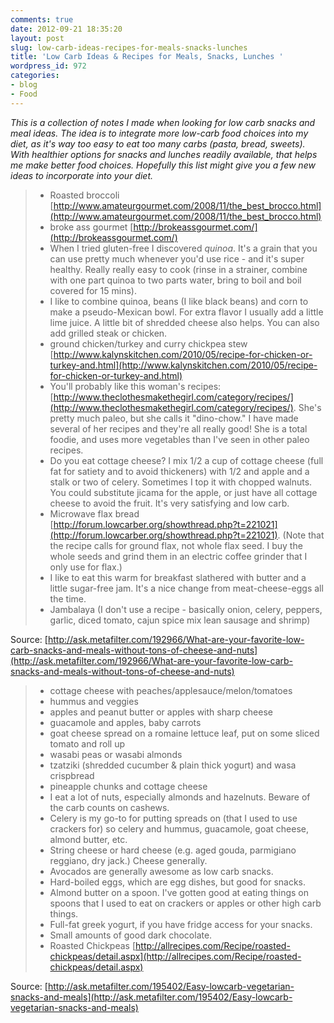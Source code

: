 ```yaml
---
comments: true
date: 2012-09-21 18:35:20
layout: post
slug: low-carb-ideas-recipes-for-meals-snacks-lunches
title: 'Low Carb Ideas & Recipes for Meals, Snacks, Lunches '
wordpress_id: 972
categories:
- blog
- Food
---
```


_This is a collection of notes I made when looking for low carb snacks and meal ideas. The idea is to integrate more low-carb food choices into my diet, as it's way too easy to eat too many carbs (pasta, bread, sweets). With healthier options for snacks and lunches readily available, that helps me make better food choices. Hopefully this list might give you a few new ideas to incorporate into your diet._

> * Roasted broccoli [http://www.amateurgourmet.com/2008/11/the_best_brocco.html](http://www.amateurgourmet.com/2008/11/the_best_brocco.html)
> * broke ass gourmet [http://brokeassgourmet.com/](http://brokeassgourmet.com/)
> * When I tried gluten-free I discovered _quinoa_. It's a grain that you can use pretty much whenever you'd use rice - and it's super healthy. Really really easy to cook (rinse in a strainer, combine with one part quinoa to two parts water, bring to boil and boil covered for 15 mins).
> * I like to combine quinoa, beans (I like black beans) and corn to make a pseudo-Mexican bowl. For extra flavor I usually add a little lime juice. A little bit of shredded cheese also helps. You can also add grilled steak or chicken.
> * ground chicken/turkey and curry chickpea stew [http://www.kalynskitchen.com/2010/05/recipe-for-chicken-or-turkey-and.html](http://www.kalynskitchen.com/2010/05/recipe-for-chicken-or-turkey-and.html)
> * You'll probably like this woman's recipes: [http://www.theclothesmakethegirl.com/category/recipes/](http://www.theclothesmakethegirl.com/category/recipes/). She's pretty much paleo, but she calls it "dino-chow." I have made several of her recipes and they're all really good! She is a total foodie, and uses more vegetables than I've seen in other paleo recipes.
> * Do you eat cottage cheese? I mix 1/2 a cup of cottage cheese (full fat for satiety and to avoid thickeners) with 1/2 and apple and a stalk or two of celery. Sometimes I top it with chopped walnuts. You could substitute jicama for the apple, or just have all cottage cheese to avoid the fruit. It's very satisfying and low carb.
> * Microwave flax bread [http://forum.lowcarber.org/showthread.php?t=221021](http://forum.lowcarber.org/showthread.php?t=221021). (Note that the recipe calls for ground flax, not whole flax seed. I buy the whole seeds and grind them in an electric coffee grinder that I only use for flax.)
> * I like to eat this warm for breakfast slathered with butter and a little sugar-free jam. It's a nice change from meat-cheese-eggs all the time.
> * Jambalaya (I don't use a recipe - basically onion, celery, peppers, garlic, diced tomato, cajun spice mix   lean sausage and shrimp)
  
Source: [http://ask.metafilter.com/192966/What-are-your-favorite-low-carb-snacks-and-meals-without-tons-of-cheese-and-nuts](http://ask.metafilter.com/192966/What-are-your-favorite-low-carb-snacks-and-meals-without-tons-of-cheese-and-nuts)

> * cottage cheese with peaches/applesauce/melon/tomatoes
> * hummus and veggies
> * apples and peanut butter or apples with sharp cheese
> * guacamole and apples, baby carrots
> * goat cheese spread on a romaine lettuce leaf, put on some sliced tomato and roll up
> * wasabi peas or wasabi almonds
> * tzatziki (shredded cucumber & plain thick yogurt) and wasa crispbread 
> * pineapple chunks and cottage cheese
> * I eat a lot of nuts, especially almonds and hazelnuts. Beware of the carb counts on cashews. 
> * Celery is my go-to for putting spreads on (that I used to use crackers for) so celery and hummus, guacamole, goat cheese, almond butter, etc. 
> * String cheese or hard cheese (e.g. aged gouda, parmigiano reggiano, dry jack.) Cheese generally. 
> * Avocados are generally awesome as low carb snacks. 
> * Hard-boiled eggs, which are egg dishes, but good for snacks. 
> * Almond butter on a spoon. I've gotten good at eating things on spoons that I used to eat on crackers or apples or other high carb things. 
> * Full-fat greek yogurt, if you have fridge access for your snacks. 
> * Small amounts of good dark chocolate.
> * Roasted Chickpeas [http://allrecipes.com/Recipe/roasted-chickpeas/detail.aspx](http://allrecipes.com/Recipe/roasted-chickpeas/detail.aspx)

Source: [http://ask.metafilter.com/195402/Easy-lowcarb-vegetarian-snacks-and-meals](http://ask.metafilter.com/195402/Easy-lowcarb-vegetarian-snacks-and-meals)
